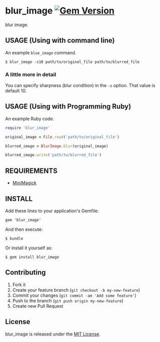 # blur_image [![Gem Version](https://badge.fury.io/rb/blur_image.svg)](http://badge.fury.io/rb/blur)

blur image.

## USAGE (Using with command line)

An example `blue_image` command.

```
$ blur_image -s10 path/to/original_file path/to/blurred_file
```

### A little more in detail

You can specify sharpness (blur condition) in the `-s` option. That value is default 10.

## USAGE (Using with Programming Ruby)

An example Ruby code.

```ruby
require 'blur_image'

original_image = File.read('path/to/original_file')

blurred_image = BlurImage.blur(original_image)

blurred_image.write('path/to/blurred_file')
```

## REQUIREMENTS

* [MiniMagick](https://github.com/minimagick/minimagick)

## INSTALL

Add these lines to your application's Gemfile:

```
gem 'blur_image'
```

And then execute:

```
$ bundle
```

Or install it yourself as:

```
$ gem install blur_image
```

## Contributing

1. Fork it
2. Create your feature branch (`git checkout -b my-new-feature`)
3. Commit your changes (`git commit -am 'Add some feature'`)
4. Push to the branch (`git push origin my-new-feature`)
5. Create new Pull Request

## License

blur_image is released under the [MIT License](http://www.opensource.org/licenses/MIT).
